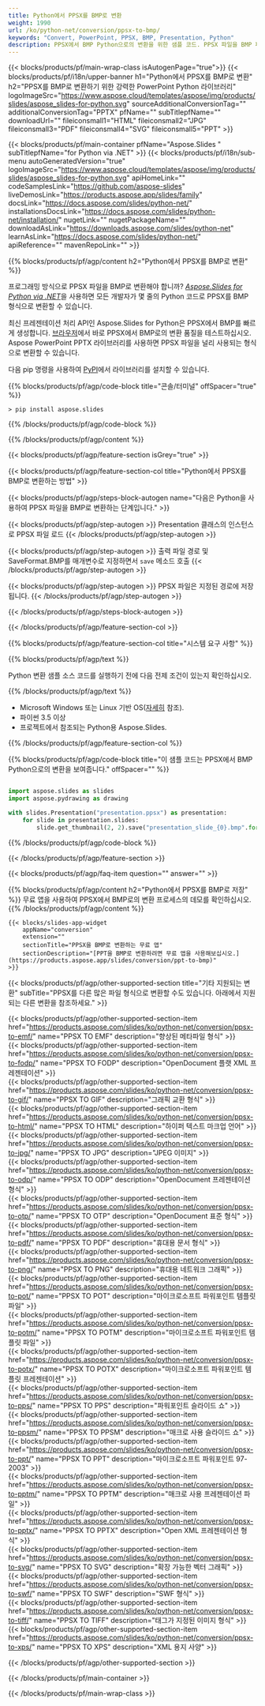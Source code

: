 ```yaml
---
title: Python에서 PPSX를 BMP로 변환
weight: 1990
url: /ko/python-net/conversion/ppsx-to-bmp/ 
keywords: "Convert, PowerPoint, PPSX, BMP, Presentation, Python"
description: PPSX에서 BMP Python으로의 변환을 위한 샘플 코드. PPSX 파일을 BMP 파일로 일괄 변환하려면 PowerPoint Python API를 사용합니다.
---
```


{{< blocks/products/pf/main-wrap-class isAutogenPage="true">}}
{{< blocks/products/pf/i18n/upper-banner h1="Python에서 PPSX를 BMP로 변환" h2="PPSX를 BMP로 변환하기 위한 강력한 PowerPoint Python 라이브러리" logoImageSrc="https://www.aspose.cloud/templates/aspose/img/products/slides/aspose_slides-for-python.svg" sourceAdditionalConversionTag="" additionalConversionTag="PPTX" pfName="" subTitlepfName="" downloadUrl="" fileiconsmall1="HTML" fileiconsmall2="JPG" fileiconsmall3="PDF" fileiconsmall4="SVG" fileiconsmall5="PPT" >}}

{{< blocks/products/pf/main-container pfName="Aspose.Slides " subTitlepfName="for Python via .NET" >}}
{{< blocks/products/pf/i18n/sub-menu autoGeneratedVersion="true" logoImageSrc="https://www.aspose.cloud/templates/aspose/img/products/slides/aspose_slides-for-python.svg" apiHomeLink="" codeSamplesLink="https://github.com/aspose-slides" liveDemosLink="https://products.aspose.app/slides/family" docsLink="https://docs.aspose.com/slides/python-net/" installationsDocsLink="https://docs.aspose.com/slides/python-net/installation/" nugetLink="" nugetPackageName="" downloadAsLink="https://downloads.aspose.com/slides/python-net" learnAsLink="https://docs.aspose.com/slides/python-net/" apiReference="" mavenRepoLink="" >}}

{{% blocks/products/pf/agp/content h2="Python에서 PPSX를 BMP로 변환" %}}

프로그래밍 방식으로 PPSX 파일을 BMP로 변환해야 합니까? [*Aspose.Slides for Python via .NET*](https://products.aspose.com/slides/ko/python-net/)을 사용하면 모든 개발자가 몇 줄의 Python 코드로 PPSX를 BMP 형식으로 변환할 수 있습니다.

최신 프레젠테이션 처리 API인 Aspose.Slides for Python은 PPSX에서 BMP를 빠르게 생성합니다. [브라우저](https://products.aspose.app/slides/conversion)에서 바로 PPSX에서 BMP로의 변환 품질을 테스트하십시오. Aspose PowerPoint PPTX 라이브러리를 사용하면 PPSX 파일을 널리 사용되는 형식으로 변환할 수 있습니다.

다음 pip 명령을 사용하여 [PyPI](https://pypi.org/project/Aspose.Slides/)에서 라이브러리를 설치할 수 있습니다.

{{% blocks/products/pf/agp/code-block title="콘솔/터미널" offSpacer="true" %}}

```console
> pip install aspose.slides

```

{{% /blocks/products/pf/agp/code-block %}}

{{% /blocks/products/pf/agp/content %}}

{{< blocks/products/pf/agp/feature-section isGrey="true" >}}

{{< blocks/products/pf/agp/feature-section-col title="Python에서 PPSX를 BMP로 변환하는 방법" >}}

{{< blocks/products/pf/agp/steps-block-autogen name="다음은 Python을 사용하여 PPSX 파일을 BMP로 변환하는 단계입니다." >}}

{{< blocks/products/pf/agp/step-autogen >}}
Presentation 클래스의 인스턴스로 PPSX 파일 로드
{{< /blocks/products/pf/agp/step-autogen >}}

{{< blocks/products/pf/agp/step-autogen >}}
출력 파일 경로 및 SaveFormat.BMP를 매개변수로 지정하면서 `save` 메소드 호출
{{< /blocks/products/pf/agp/step-autogen >}}

{{< blocks/products/pf/agp/step-autogen >}}
PPSX 파일은 지정된 경로에 저장됩니다.
{{< /blocks/products/pf/agp/step-autogen >}}

{{< /blocks/products/pf/agp/steps-block-autogen >}}

{{< /blocks/products/pf/agp/feature-section-col >}}

{{% blocks/products/pf/agp/feature-section-col title="시스템 요구 사항" %}}

{{% blocks/products/pf/agp/text %}}

 Python 변환 샘플 소스 코드를 실행하기 전에 다음 전제 조건이 있는지 확인하십시오.

{{% /blocks/products/pf/agp/text %}}

- Microsoft Windows 또는 Linux 기반 OS([자세히](https://docs.aspose.com/slides/python-net/system-requirements/) 참조).
- 파이썬 3.5 이상
- 프로젝트에서 참조되는 Python용 Aspose.Slides.

{{% /blocks/products/pf/agp/feature-section-col %}}

{{% blocks/products/pf/agp/code-block title="이 샘플 코드는 PPSX에서 BMP Python으로의 변환을 보여줍니다." offSpacer="" %}}

```py

import aspose.slides as slides
import aspose.pydrawing as drawing

with slides.Presentation("presentation.ppsx") as presentation:
    for slide in presentation.slides:
        slide.get_thumbnail(2, 2).save("presentation_slide_{0}.bmp".format(str(slide.slide_number)), drawing.imaging.ImageFormat.bmp)

```
{{% /blocks/products/pf/agp/code-block %}}

{{< /blocks/products/pf/agp/feature-section >}}

{{< blocks/products/pf/agp/faq-item question="" answer="" >}}
 
{{% blocks/products/pf/agp/content h2="Python에서 PPSX를 BMP로 저장" %}}
무료 앱을 사용하여 PPSX에서 BMP로의 변환 프로세스의 데모를 확인하십시오. 
{{% /blocks/products/pf/agp/content %}}

<!-- aboutfile Starts -->

<!-- aboutfile Ends -->

    {{< blocks/slides-app-widget 
        appName="conversion"
        extension=""
        sectionTitle="PPSX을 BMP로 변환하는 무료 앱" 
        sectionDescription="[PPT을 BMP로 변환하려면 무료 앱을 사용해보십시오.](https://products.aspose.app/slides/conversion/ppt-to-bmp)" 
    >}}
    
{{< blocks/products/pf/agp/other-supported-section title="기타 지원되는 변환" subTitle="PPSX를 다른 많은 파일 형식으로 변환할 수도 있습니다. 아래에서 지원되는 다른 변환을 참조하세요." >}}

{{< blocks/products/pf/agp/other-supported-section-item href="https://products.aspose.com/slides/ko/python-net/conversion/ppsx-to-emf/" name="PPSX TO EMF" description="향상된 메타파일 형식" >}}  
{{< blocks/products/pf/agp/other-supported-section-item href="https://products.aspose.com/slides/ko/python-net/conversion/ppsx-to-fodp/" name="PPSX TO FODP" description="OpenDocument 플랫 XML 프레젠테이션" >}}  
{{< blocks/products/pf/agp/other-supported-section-item href="https://products.aspose.com/slides/ko/python-net/conversion/ppsx-to-gif/" name="PPSX TO GIF" description="그래픽 교환 형식" >}}  
{{< blocks/products/pf/agp/other-supported-section-item href="https://products.aspose.com/slides/ko/python-net/conversion/ppsx-to-html/" name="PPSX TO HTML" description="하이퍼 텍스트 마크업 언어" >}}  
{{< blocks/products/pf/agp/other-supported-section-item href="https://products.aspose.com/slides/ko/python-net/conversion/ppsx-to-jpg/" name="PPSX TO JPG" description="JPEG 이미지" >}}  
{{< blocks/products/pf/agp/other-supported-section-item href="https://products.aspose.com/slides/ko/python-net/conversion/ppsx-to-odp/" name="PPSX TO ODP" description="OpenDocument 프레젠테이션 형식" >}}  
{{< blocks/products/pf/agp/other-supported-section-item href="https://products.aspose.com/slides/ko/python-net/conversion/ppsx-to-otp/" name="PPSX TO OTP" description="OpenDocument 표준 형식" >}}  
{{< blocks/products/pf/agp/other-supported-section-item href="https://products.aspose.com/slides/ko/python-net/conversion/ppsx-to-pdf/" name="PPSX TO PDF" description="휴대용 문서 형식" >}}  
{{< blocks/products/pf/agp/other-supported-section-item href="https://products.aspose.com/slides/ko/python-net/conversion/ppsx-to-png/" name="PPSX TO PNG" description="휴대용 네트워크 그래픽" >}}  
{{< blocks/products/pf/agp/other-supported-section-item href="https://products.aspose.com/slides/ko/python-net/conversion/ppsx-to-pot/" name="PPSX TO POT" description="마이크로소프트 파워포인트 템플릿 파일" >}}  
{{< blocks/products/pf/agp/other-supported-section-item href="https://products.aspose.com/slides/ko/python-net/conversion/ppsx-to-potm/" name="PPSX TO POTM" description="마이크로소프트 파워포인트 템플릿 파일" >}}  
{{< blocks/products/pf/agp/other-supported-section-item href="https://products.aspose.com/slides/ko/python-net/conversion/ppsx-to-potx/" name="PPSX TO POTX" description="마이크로소프트 파워포인트 템플릿 프레젠테이션" >}}  
{{< blocks/products/pf/agp/other-supported-section-item href="https://products.aspose.com/slides/ko/python-net/conversion/ppsx-to-pps/" name="PPSX TO PPS" description="파워포인트 슬라이드 쇼" >}}  
{{< blocks/products/pf/agp/other-supported-section-item href="https://products.aspose.com/slides/ko/python-net/conversion/ppsx-to-ppsm/" name="PPSX TO PPSM" description="매크로 사용 슬라이드 쇼" >}}  
{{< blocks/products/pf/agp/other-supported-section-item href="https://products.aspose.com/slides/ko/python-net/conversion/ppsx-to-ppt/" name="PPSX TO PPT" description="마이크로소프트 파워포인트 97-2003" >}}  
{{< blocks/products/pf/agp/other-supported-section-item href="https://products.aspose.com/slides/ko/python-net/conversion/ppsx-to-pptm/" name="PPSX TO PPTM" description="매크로 사용 프레젠테이션 파일" >}}  
{{< blocks/products/pf/agp/other-supported-section-item href="https://products.aspose.com/slides/ko/python-net/conversion/ppsx-to-pptx/" name="PPSX TO PPTX" description="Open XML 프레젠테이션 형식" >}}  
{{< blocks/products/pf/agp/other-supported-section-item href="https://products.aspose.com/slides/ko/python-net/conversion/ppsx-to-svg/" name="PPSX TO SVG" description="확장 가능한 벡터 그래픽" >}}  
{{< blocks/products/pf/agp/other-supported-section-item href="https://products.aspose.com/slides/ko/python-net/conversion/ppsx-to-swf/" name="PPSX TO SWF" description="SWF 형식" >}}  
{{< blocks/products/pf/agp/other-supported-section-item href="https://products.aspose.com/slides/ko/python-net/conversion/ppsx-to-tiff/" name="PPSX TO TIFF" description="태그가 지정된 이미지 형식" >}}  
{{< blocks/products/pf/agp/other-supported-section-item href="https://products.aspose.com/slides/ko/python-net/conversion/ppsx-to-xps/" name="PPSX TO XPS" description="XML 용지 사양" >}}  


{{< /blocks/products/pf/agp/other-supported-section >}}

{{< /blocks/products/pf/main-container >}}
    
{{< /blocks/products/pf/main-wrap-class >}}